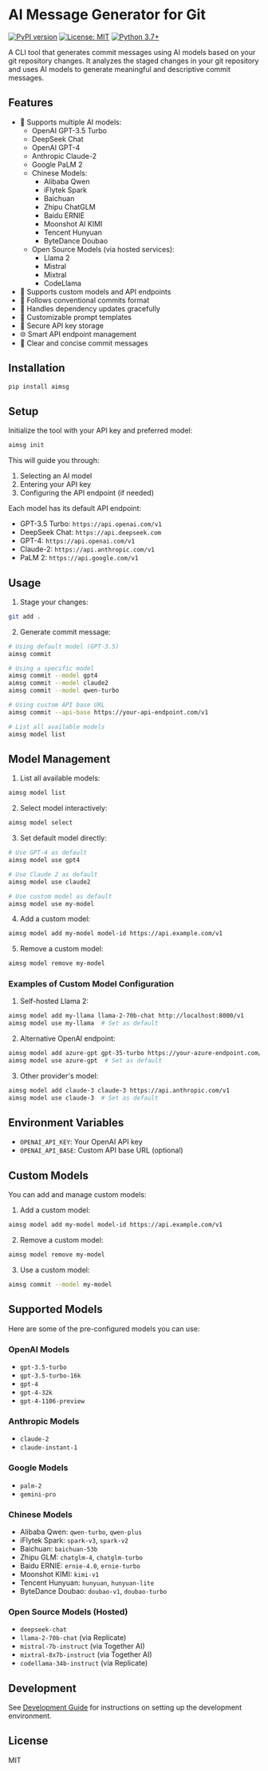 # AI Message Generator for Git

[![PyPI version](https://badge.fury.io/py/aimsg.svg)](https://badge.fury.io/py/aimsg)
[![License: MIT](https://img.shields.io/badge/License-MIT-yellow.svg)](https://opensource.org/licenses/MIT)
[![Python 3.7+](https://img.shields.io/badge/python-3.7+-blue.svg)](https://www.python.org/downloads/)

A CLI tool that generates commit messages using AI models based on your git repository changes. It analyzes the staged changes in your git repository and uses AI models to generate meaningful and descriptive commit messages.

## Features

- 🤖 Supports multiple AI models:
  - OpenAI GPT-3.5 Turbo
  - DeepSeek Chat
  - OpenAI GPT-4
  - Anthropic Claude-2
  - Google PaLM 2
  - Chinese Models:
    - Alibaba Qwen
    - iFlytek Spark
    - Baichuan
    - Zhipu ChatGLM
    - Baidu ERNIE
    - Moonshot AI KIMI
    - Tencent Hunyuan
    - ByteDance Doubao
  - Open Source Models (via hosted services):
    - Llama 2
    - Mistral
    - Mixtral
    - CodeLlama
- 🔧 Supports custom models and API endpoints
- 📝 Follows conventional commits format
- 🔄 Handles dependency updates gracefully
- 🎯 Customizable prompt templates
- 🔑 Secure API key storage
- 🌐 Smart API endpoint management
- 📝 Clear and concise commit messages

## Installation

```bash
pip install aimsg
```

## Setup

Initialize the tool with your API key and preferred model:

```bash
aimsg init
```

This will guide you through:
1. Selecting an AI model
2. Entering your API key
3. Configuring the API endpoint (if needed)

Each model has its default API endpoint:
- GPT-3.5 Turbo: `https://api.openai.com/v1`
- DeepSeek Chat: `https://api.deepseek.com`
- GPT-4: `https://api.openai.com/v1`
- Claude-2: `https://api.anthropic.com/v1`
- PaLM 2: `https://api.google.com/v1`

## Usage

1. Stage your changes:
```bash
git add .
```

2. Generate commit message:
```bash
# Using default model (GPT-3.5)
aimsg commit

# Using a specific model
aimsg commit --model gpt4
aimsg commit --model claude2
aimsg commit --model qwen-turbo

# Using custom API base URL
aimsg commit --api-base https://your-api-endpoint.com/v1

# List all available models
aimsg model list
```

## Model Management

1. List all available models:
```bash
aimsg model list
```

2. Select model interactively:
```bash
aimsg model select
```

3. Set default model directly:
```bash
# Use GPT-4 as default
aimsg model use gpt4

# Use Claude 2 as default
aimsg model use claude2

# Use custom model as default
aimsg model use my-model
```

4. Add a custom model:
```bash
aimsg model add my-model model-id https://api.example.com/v1
```

5. Remove a custom model:
```bash
aimsg model remove my-model
```

### Examples of Custom Model Configuration

1. Self-hosted Llama 2:
```bash
aimsg model add my-llama llama-2-70b-chat http://localhost:8000/v1
aimsg model use my-llama  # Set as default
```

2. Alternative OpenAI endpoint:
```bash
aimsg model add azure-gpt gpt-35-turbo https://your-azure-endpoint.com/v1
aimsg model use azure-gpt  # Set as default
```

3. Other provider's model:
```bash
aimsg model add claude-3 claude-3 https://api.anthropic.com/v1
aimsg model use claude-3  # Set as default
```

## Environment Variables

- `OPENAI_API_KEY`: Your OpenAI API key
- `OPENAI_API_BASE`: Custom API base URL (optional)

## Custom Models

You can add and manage custom models:

1. Add a custom model:
```bash
aimsg model add my-model model-id https://api.example.com/v1
```

2. Remove a custom model:
```bash
aimsg model remove my-model
```

3. Use a custom model:
```bash
aimsg commit --model my-model
```

## Supported Models

Here are some of the pre-configured models you can use:

### OpenAI Models
- `gpt-3.5-turbo`
- `gpt-3.5-turbo-16k`
- `gpt-4`
- `gpt-4-32k`
- `gpt-4-1106-preview`

### Anthropic Models
- `claude-2`
- `claude-instant-1`

### Google Models
- `palm-2`
- `gemini-pro`

### Chinese Models
- Alibaba Qwen: `qwen-turbo`, `qwen-plus`
- iFlytek Spark: `spark-v3`, `spark-v2`
- Baichuan: `baichuan-53b`
- Zhipu GLM: `chatglm-4`, `chatglm-turbo`
- Baidu ERNIE: `ernie-4.0`, `ernie-turbo`
- Moonshot KIMI: `kimi-v1`
- Tencent Hunyuan: `hunyuan`, `hunyuan-lite`
- ByteDance Doubao: `doubao-v1`, `doubao-turbo`

### Open Source Models (Hosted)
- `deepseek-chat`
- `llama-2-70b-chat` (via Replicate)
- `mistral-7b-instruct` (via Together AI)
- `mixtral-8x7b-instruct` (via Together AI)
- `codellama-34b-instruct` (via Replicate)

## Development

See [Development Guide](lib/dev.md) for instructions on setting up the development environment.

## License

MIT
